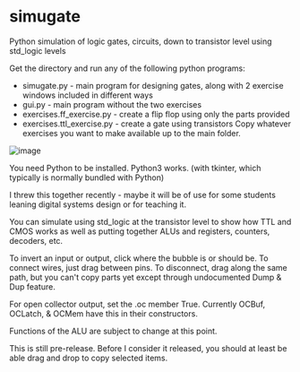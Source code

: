 # simugate
Python simulation of logic gates, circuits, down to transistor level using std_logic levels

Get the directory and run any of the following python programs: 
* simugate.py  -  main program for designing gates, along with 2 exercise windows included in different ways
* gui.py  -  main program without the two exercises
* exercises.ff_exercise.py  -  create a flip flop using only the parts provided
* exercises.ttl_exercise.py  -  create a gate using transistors
Copy whatever exercises you want to make available up to the main folder.

![image](https://cloud.githubusercontent.com/assets/26174810/23583336/f1d245ae-00e5-11e7-9b0f-730906aac996.png)

You need Python to be installed. Python3 works. (with tkinter, which typically is normally bundled with Python) 

I threw this together recently - maybe it will be of use for some students leaning digital systems design or for teaching it.

You can simulate using std_logic at the transistor level to show how TTL and CMOS works as well as putting together ALUs and registers, counters, decoders, etc.

To invert an input or output, click where the bubble is or should be. To connect wires, just drag between pins. To disconnect, drag along the same path,
but you can't copy parts yet except through undocumented Dump & Dup feature.

For open collector output, set the .oc member True. Currently OCBuf, OCLatch, & OCMem have this in their constructors.

Functions of the ALU are subject to change at this point.

This is still pre-release. Before I consider it released, you should at least be able drag and drop to copy selected items.
